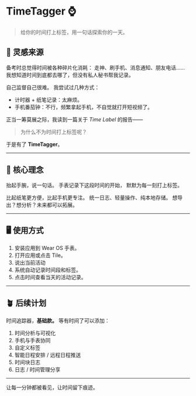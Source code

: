 # TimeTagger ⌚

> 给你的时间打上标签，用一句话探索你的一天。

## 🧠 灵感来源

备考时总觉得时间被各种碎片化消耗：
走神、刷手机、消息通知、朋友电话……
我想知道时间到底都去哪了，但没有私人秘书帮我记录。

自己监督自己很难。
我尝试过几种方式：

* 计时器 + 纸笔记录：太麻烦。
* 手机番茄钟：不行，频繁拿起手机，不自觉就打开短视频了。

正当一筹莫展之际，我读到一篇关于 *Time Label* 的报告——

> 为什么不为时间打上标签呢？

于是有了 **TimeTagger**。

---

## 🎯 核心理念

抬起手腕，说一句话。
手表记录下这段时间的开始，
默默为每一刻打上标签。

比起纸笔更方便，比起手机更专注。
统一日志、轻量操作、纯本地存储。
想导出？想分析？未来都可以拓展。

---



## 🖥️ 使用方式

1. 安装应用到 Wear OS 手表。
2. 打开应用或点击 Tile。
3. 说出当前活动
4. 系统自动记录时间段和标签。
5. 点击时间查看当天的活动记录。

---

## 🪴 后续计划

时间追踪器，**基础款。**
等有时间了可以添加：

1. 时间分析与可视化
2. 手机与手表协同
3. 自定义标签
4. 智能日程安排 / 远程日程推送
5. 时间块日志
6. 日志 / 时间管理分享

---
让每一分钟都被看见，让时间留下痕迹。
